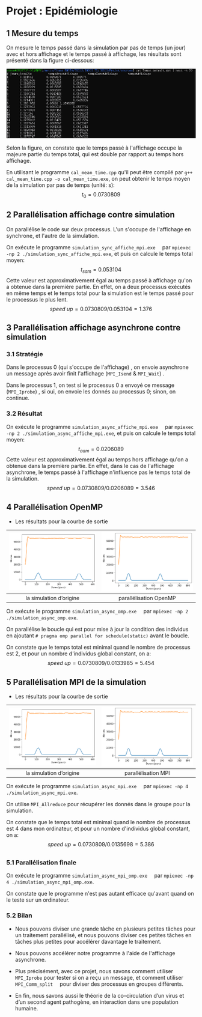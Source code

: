 # Projet : Epidémiologie  

## 1 Mesure du temps

On mesure le temps passé dans la simulation par pas de temps (un jour) avec et hors affichage et le temps passé à affichage, les résultats sont présenté dans la figure ci-dessous: 

![](resultat\Temps_default.png)

Selon la figure, on constate que le temps passé à l'affichage occupe la majeure partie du temps total, qui est double par rapport au temps hors affichage.

En utilisant le programme `cal_mean_time.cpp` qu'il peut être compilé par `g++ cal_mean_time.cpp -o cal_mean_time.exe`, on peut obtenir le temps moyen de la simulation par pas de temps (unité: s):
$$
t_{0}=0.0730809
$$

## 2 Parallélisation affichage contre simulation

On parallélise le code sur deux processus. L'un s'occupe de l'affichage en synchrone, et l'autre de la simulation.

On exécute le programme `simulation_sync_affiche_mpi.exe  ` par `mpiexec -np 2 ./simulation_sync_affiche_mpi.exe`, et puis on calcule le temps total moyen:
$$
t_{sam}=0.053104
$$
Cette valeur est approximativement égal au temps passé à affichage qu'on a obtenue dans la première partie. En effet, on a deux processus exécutés en même temps et le temps total pour la simulation est le temps passé pour le processus le plus lent.
$$
speed\ up = 0.0730809 / 0.053104 = 1.376
$$

## 3 Parallélisation affichage asynchrone contre simulation

### 3.1 Stratégie

Dans le processus 0 (qui s'occupe de l'affichage) , on envoie asynchrone un message après avoir finit l'affichage (`MPI_Isend` & `MPI_Wait`) .

Dans le processus 1, on test si le processus 0 a envoyé ce message (`MPI_Iprobe`) , si oui, on envoie les donnés au processus 0; sinon, on continue.

### 3.2 Résultat

On exécute le programme `simulation_async_affiche_mpi.exe  ` par `mpiexec -np 2 ./simulation_async_affiche_mpi.exe`, et puis on calcule le temps total moyen:
$$
t_{aam}=0.0206089
$$
Cette valeur est approximativement égal au temps  hors affichage qu'on a obtenue dans la première partie. En effet, dans le cas de l'affichage asynchrone, le temps passé à l'affichage n'influence pas le temps total de la simulation.
$$
speed\ up = 0.0730809 / 0.0206089 = 3.546
$$

## 4 Parallélisation OpenMP

- Les résultats pour la courbe de sortie  

| ![](resultat\default.png) | ![](resultat\asynchrone_omp.png) |
| :-----------------------: | :------------------------------: |
|  la simulation d’origine  |      parallélisation OpenMP      |

On exécute le programme `simulation_async_omp.exe  ` par `mpiexec -np 2 ./simulation_async_omp.exe`.

On parallélise le boucle qui est pour mise à jour la condition des individus en ajoutant `# pragma omp parallel for schedule(static)` avant le boucle.

On constate que le temps total est minimal quand le nombre de processus est 2, et pour un nombre d'individus global constant, on a:
$$
speed\ up =  0.0730809 / 0.0133985=5.454
$$

## 5 Parallélisation MPI de la simulation

- Les résultats pour la courbe de sortie  

| ![](resultat\default.png) | ![](resultat\asynchrone_omp.png) |
| :-----------------------: | :------------------------------: |
|  la simulation d’origine  |       parallélisation MPI        |

On exécute le programme `simulation_async_mpi.exe  ` par `mpiexec -np 4 ./simulation_async_mpi.exe`.

On utilise `MPI_Allreduce` pour récupérer les donnés dans le groupe pour la simulation.

On constate que le temps total est minimal quand le nombre de processus est 4 dans mon ordinateur, et pour un nombre d'individus global constant, on a:
$$
speed\ up =  0.0730809 / 0.0135698 =5.386
$$

## 

### 5.1 Parallélisation finale

On exécute le programme `simulation_async_mpi_omp.exe  ` par `mpiexec -np 4 ./simulation_async_mpi_omp.exe`.

On constate que le programme n'est pas autant efficace qu'avant quand on le teste sur un ordinateur.

### 5.2 Bilan

- Nous pouvons diviser une grande tâche en plusieurs petites tâches pour un traitement parallélisé, et nous pouvons diviser ces petites tâches en tâches plus petites pour accélérer davantage le traitement.

- Nous pouvons accélérer notre programme à l'aide de l'affichage asynchrone.
- Plus précisément, avec ce projet, nous savons comment utiliser `MPI_Iprobe` pour tester  si on a reçu un message, et comment utiliser `MPI_Comm_split  `  pour diviser des processus en groupes différents.
- En fin, nous savons aussi le théorie  de la co–circulation d’un virus et d’un second agent pathogène, en interaction dans une population humaine.